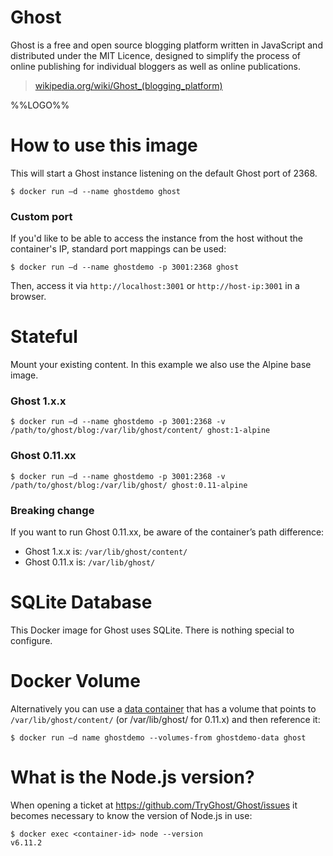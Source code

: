 # Ghost

Ghost is a free and open source blogging platform written in JavaScript and distributed under the MIT Licence, designed to simplify the process of online publishing for individual bloggers as well as online publications.

> [wikipedia.org/wiki/Ghost_(blogging_platform)](http://en.wikipedia.org/wiki/Ghost_%28blogging_platform%29)

%%LOGO%%

# How to use this image

This will start a Ghost instance listening on the default Ghost port of 2368.

```console
$ docker run —d --name ghostdemo ghost
```

### Custom port

If you'd like to be able to access the instance from the host without the container's IP, standard port mappings can be used:

```console
$ docker run —d --name ghostdemo -p 3001:2368 ghost
```

Then, access it via `http://localhost:3001` or `http://host-ip:3001` in a browser.

# Stateful

Mount your existing content. In this example we also use the Alpine base image.

### Ghost 1.x.x

```console
$ docker run —d --name ghostdemo -p 3001:2368 -v /path/to/ghost/blog:/var/lib/ghost/content/ ghost:1-alpine
```

### Ghost 0.11.xx

```console
$ docker run —d --name ghostdemo -p 3001:2368 -v /path/to/ghost/blog:/var/lib/ghost/ ghost:0.11-alpine
```

### Breaking change 

If you want to run Ghost 0.11.xx, be aware of the container’s path difference:

- Ghost 1.x.x is: `/var/lib/ghost/content/`
- Ghost 0.11.x is: `/var/lib/ghost/` 

# SQLite Database

This Docker image for Ghost uses SQLite. There is nothing special to configure.

# Docker Volume

Alternatively you can use a [data container](http://docs.docker.com/engine/tutorials/dockervolumes/) that has a volume that points to `/var/lib/ghost/content/` (or /var/lib/ghost/ for 0.11.x) and then reference it:

```console
$ docker run —d name ghostdemo --volumes-from ghostdemo-data ghost
```

# What is the Node.js version?

When opening a ticket at https://github.com/TryGhost/Ghost/issues it becomes necessary to know the version of Node.js in use:

```console
$ docker exec <container-id> node --version
v6.11.2
```
